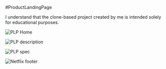 #ProductLandingPage

I understand that the clone-based project created by me is intended solely for educational purposes.

![PLP Home](https://github.com/Aadhya-Sharma/AadhyaSharma_INBT02847_July2023/assets/121510222/6429935d-44d0-4af9-89c1-ccf70cb1cf7c)

![PLP description](https://github.com/Aadhya-Sharma/AadhyaSharma_INBT02847_July2023/assets/121510222/64d4b9f5-e380-483f-8316-2f3b92517879)

![PLP spec](https://github.com/Aadhya-Sharma/AadhyaSharma_INBT02847_July2023/assets/121510222/cab34064-42b5-4930-b2c6-cdeb14c903f5)

![Netflix footer](https://github.com/Aadhya-Sharma/AadhyaSharma_INBT02847_July2023/assets/121510222/445300a4-279e-4f00-97a1-780c131a1de9)



